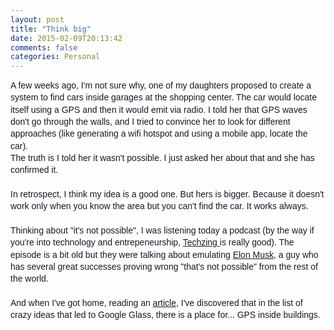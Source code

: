 ```yaml
---
layout: post
title: "Think big"
date: 2015-02-09T20:13:42
comments: false
categories: Personal
---
```


<span style="background-color: white; color: #141823; font-family: Helvetica, Arial, 'lucida grande', tahoma, verdana, arial, sans-serif; font-size: 14px; line-height: 19.3199996948242px;">A few weeks ago, I'm not sure why, one of my daughters proposed to create a system to find cars inside garages at the shopping center. The car would locate itself using a GPS and then it would emit via radio. I told her that GPS waves don't go through the walls, and I tried to convince her to look for different approaches (like generating a wifi hotspot and using a mobile app, locate the car).&nbsp;</span><br /><span style="background-color: white; color: #141823; font-family: Helvetica, Arial, 'lucida grande', tahoma, verdana, arial, sans-serif; font-size: 14px; line-height: 19.3199996948242px;">The truth is I told her it wasn't possible. I just asked her about that and she has confirmed it.</span><br /><span style="background-color: white; color: #141823; font-family: Helvetica, Arial, 'lucida grande', tahoma, verdana, arial, sans-serif; font-size: 14px; line-height: 19.3199996948242px;"><br /></span><span style="color: #141823; font-family: Helvetica, Arial, lucida grande, tahoma, verdana, arial, sans-serif;"><span style="background-color: white; font-size: 14px; line-height: 19.3199996948242px;">In retrospect, I think my idea is a good one. But hers is bigger. Because it doesn't work only when you know the area but you can't find the car. It works always.</span></span><br /><span style="color: #141823; font-family: Helvetica, Arial, lucida grande, tahoma, verdana, arial, sans-serif;"><span style="background-color: white; font-size: 14px; line-height: 19.3199996948242px;"><br /></span></span><span style="color: #141823; font-family: Helvetica, Arial, lucida grande, tahoma, verdana, arial, sans-serif;"><span style="background-color: white; font-size: 14px; line-height: 19.3199996948242px;">Thinking about "it's not possible", I was listening today a podcast (by the way if you're into technology and entrepeneurship, <a href="http://techzinglive.com/">Techzing </a>is really good). The episode is a bit old but they were talking about emulating&nbsp;</span></span><span style="background-color: white; color: #141823; font-family: Helvetica, Arial, 'lucida grande', tahoma, verdana, arial, sans-serif; font-size: 14px; line-height: 19.3199996948242px;"><a href="http://en.wikipedia.org/wiki/Elon_Musk">Elon Musk</a>, a guy who has several great successes proving wrong "that's not possible" from the rest of the world.</span><br /><span style="background-color: white; color: #141823; font-family: Helvetica, Arial, 'lucida grande', tahoma, verdana, arial, sans-serif; font-size: 14px; line-height: 19.3199996948242px;"><br /></span><span style="background-color: white; color: #141823; font-family: Helvetica, Arial, 'lucida grande', tahoma, verdana, arial, sans-serif; font-size: 14px; line-height: 19.3199996948242px;">And when I've got home, reading an</span><span style="background-color: white; color: #141823; font-family: Helvetica, Arial, 'lucida grande', tahoma, verdana, arial, sans-serif; font-size: 14px; line-height: 19.3199996948242px;">&nbsp;</span><a href="http://www.smh.com.au/digital-life/wearables/the-inside-story-of-how-the-google-glass-experiment-imploded-20150206-137shr.html" style="font-family: Helvetica, Arial, 'lucida grande', tahoma, verdana, arial, sans-serif; font-size: 14px; line-height: 19.3199996948242px;">article</a><span style="background-color: white; color: #141823; font-family: Helvetica, Arial, 'lucida grande', tahoma, verdana, arial, sans-serif; font-size: 14px; line-height: 19.3199996948242px;">, I've discovered that in the list of crazy ideas that led to Google Glass, there is a place for... GPS inside buildings.</span>
